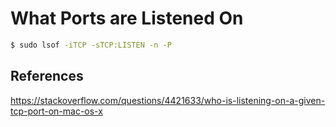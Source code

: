 # What Ports are Listened On

```bash
$ sudo lsof -iTCP -sTCP:LISTEN -n -P
```

## References

https://stackoverflow.com/questions/4421633/who-is-listening-on-a-given-tcp-port-on-mac-os-x
